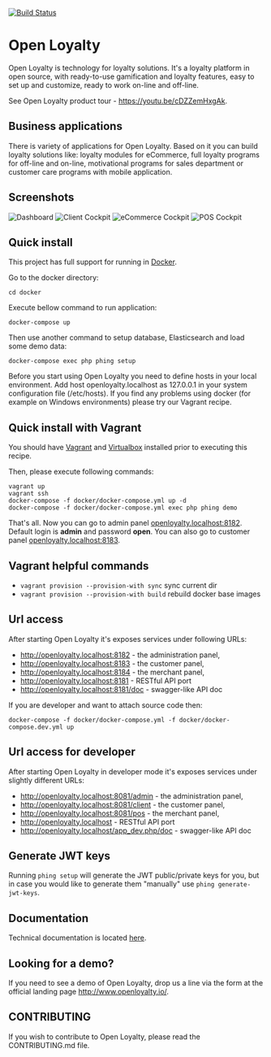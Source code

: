 [![Build Status](https://travis-ci.org/DivanteLtd/open-loyalty.svg?branch=master)](https://travis-ci.org/DivanteLtd/open-loyalty)

# Open Loyalty

Open Loyalty is technology for loyalty solutions.
It's a loyalty platform in open source, with ready-to-use gamification and loyalty features, easy to set up and customize, ready to work on-line and off-line.

See Open Loyalty product tour - https://youtu.be/cDZZemHxgAk.


## Business applications

There is variety of applications for Open Loyalty. Based on it you can build loyalty solutions like: loyalty modules for eCommerce, full loyalty programs for off-line and on-line, motivational programs for sales department or customer care programs with mobile application.

## Screenshots

![Dashboard](https://cloud.githubusercontent.com/assets/26326842/24359309/428f7dc4-1304-11e7-99c2-36ff23fe5036.png)
![Client Cockpit](https://cloud.githubusercontent.com/assets/26326842/24359396/7f489fd4-1304-11e7-9ae5-f05c88eb8c56.png)
![eCommerce Cockpit](https://cloud.githubusercontent.com/assets/26326842/24359495/d65c1210-1304-11e7-86bf-9e63ab754360.png)
![POS Cockpit](https://cloud.githubusercontent.com/assets/26326842/24359465/b796e260-1304-11e7-9da5-4bfc0a026a16.png)

## Quick install

This project has full support for running in [Docker](https://www.docker.com/>).

Go to the docker directory:

```
cd docker
```

Execute bellow command to run application: 

```
docker-compose up
```

Then use another command to setup database, Elasticsearch and load some demo data:

```
docker-compose exec php phing setup
```

Before you start using Open Loyalty you need to define hosts in your local environment. Add host openloyalty.localhost as 127.0.0.1 in your system configuration file (/etc/hosts).
If you find any problems using docker (for example on Windows environments) please try our Vagrant recipe.

## Quick install with Vagrant

You should have [Vagrant](https://www.vagrantup.com/downloads.html) and [Virtualbox](https://www.virtualbox.org/wiki/Downloads) installed prior to executing this recipe.

Then, please execute following commands:

```
vagrant up
vagrant ssh
docker-compose -f docker/docker-compose.yml up -d
docker-compose -f docker/docker-compose.yml exec php phing demo 
```

That's all. Now you can go to admin panel [openloyalty.localhost:8182](http://openloyalty.localhost:8182).
Default login is **admin** and password **open**. You can also go to customer panel [openloyalty.localhost:8183](http://openloyalty.localhost:8183).

## Vagrant helpful commands

- `vagrant provision --provision-with sync` sync current dir
- `vagrant provision --provision-with build` rebuild docker base images

## Url access

After starting Open Loyalty it's exposes services under following URLs:

 * http://openloyalty.localhost:8182 - the administration panel,
 * http://openloyalty.localhost:8183 - the customer panel,
 * http://openloyalty.localhost:8184 - the merchant panel,
 * http://openloyalty.localhost:8181 - RESTful API port
 * http://openloyalty.localhost:8181/doc - swagger-like API doc

If you are developer and want to attach source code then:

```
docker-compose -f docker/docker-compose.yml -f docker/docker-compose.dev.yml up
```

## Url access for developer
After starting Open Loyalty in developer mode it's exposes services under slightly different URLs:

 * http://openloyalty.localhost:8081/admin - the administration panel,
 * http://openloyalty.localhost:8081/client - the customer panel,
 * http://openloyalty.localhost:8081/pos - the merchant panel,
 * http://openloyalty.localhost - RESTful API port
 * http://openloyalty.localhost/app_dev.php/doc - swagger-like API doc

## Generate JWT keys

Running `phing setup` will generate the JWT public/private keys for you, but in case you would like to generate them "manually" use `phing generate-jwt-keys`.

## Documentation

Technical documentation is located [here](backend/doc/index.rst).

## Looking for a demo?
If you need to see a demo of Open Loyalty, drop us a line via the form at the official landing page http://www.openloyalty.io/. 

## CONTRIBUTING
If you wish to contribute to Open Loyalty, please read the CONTRIBUTING.md file.
